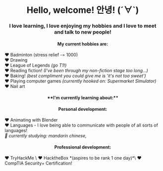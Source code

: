  <h1 style="text-align: center;"> Hello, welcome! 안녕! (´∀`) </h1> 
 <h3 style="text-align: center;"> I love learning, I love enjoying my hobbies and I love to meet and talk to new people!  </h3>  

<h4 style="text-align: center;">My current hobbies are: </h4> 

❤️ Badminton (stress relief -= 1000)  \
❤️ Drawing \
❤️ League of Legends *(go T1!)* \
❤️ Reading fiction! *(I've been through my non-fiction stage too long...)* \
❤️ Baking! *(best compliment you could give me is 'it's not too sweet')*\
❤️ Playing computer games *(currently hooked on: Supermarket Simulator)* \
❤️ Nail art 

<h4 style="text-align: center;">**I'm currently learning about:** </h4> 
<h4 style="text-align: center;">Personal development: </h4> 

  ❤️ Animating with Blender \
  ❤️ Languages - I love being able to communicate with people of all sorts of languages! \
   *🖤 currently studying: mandarin chinese,* 

<h4 style="text-align: center;">Professional development: </h4> 
  ❤️ TryHackMe \
  ❤️ HacktheBox *(aspires to be rank 1 one day)*\
  ❤️ CompTIA Security+ Certification!
